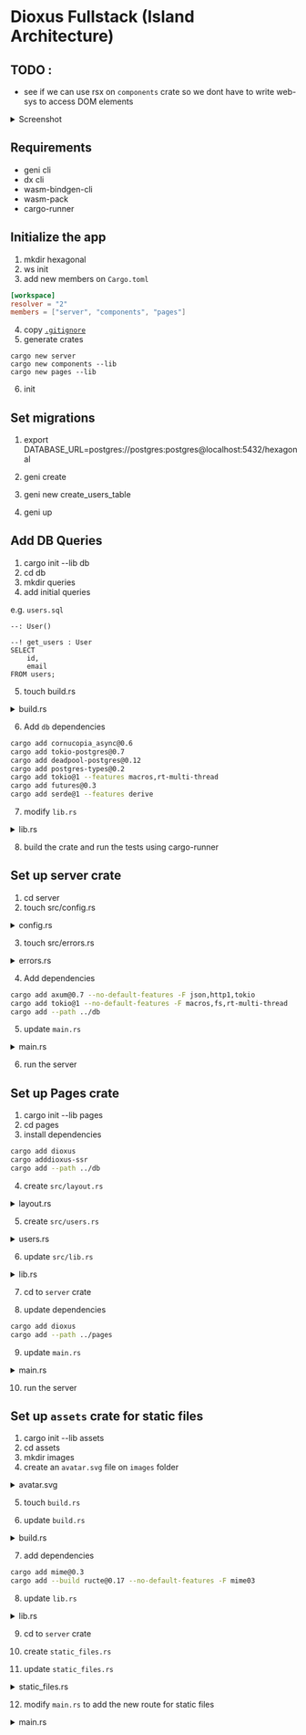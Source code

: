 # Dioxus Fullstack (Island Architecture)

## TODO :
- see if we can use rsx on `components` crate so we dont have to write web-sys to access DOM elements

<details>
<summary>Screenshot</summary>

<img width="1512" alt="Screenshot 2024-10-21 at 6 48 22 AM" src="https://github.com/user-attachments/assets/19fb1262-78d9-426a-93d8-34dce0c61149">

</details>

## Requirements

- geni cli
- dx cli
- wasm-bindgen-cli
- wasm-pack
- cargo-runner

## Initialize the app

1. mkdir hexagonal
2. ws init
3. add new members on `Cargo.toml`

```toml
[workspace]
resolver = "2"
members = ["server", "components", "pages"]
```

4. copy [`.gitignore` ](https://gist.github.com/codeitlikemiley/f4b405d7afe8b76d7ce799c1732649db)
5. generate crates

```
cargo new server
cargo new components --lib
cargo new pages --lib
```

6. init

## Set migrations

1. export DATABASE_URL=postgres://postgres:postgres@localhost:5432/hexagonal

2. geni create

3. geni new create_users_table

4. geni up

## Add DB Queries

1. cargo init --lib db
2. cd db
3. mkdir queries
4. add initial queries

e.g. `users.sql`

```
--: User()

--! get_users : User
SELECT 
    id, 
    email
FROM users;
```

5. touch build.rs

<details> 
<summary>build.rs</summary>

```rust
use std::env;
use std::path::Path;

fn main() {
    // Compile our SQL
    cornucopia();
}

fn cornucopia() {
    // For the sake of simplicity, this example uses the defaults.
    let queries_path = "queries";

    let out_dir = env::var_os("OUT_DIR").unwrap();
    let file_path = Path::new(&out_dir).join("cornucopia.rs");

    let db_url = env::var_os("DATABASE_URL").unwrap();

    // Rerun this build script if the queries or migrations change.
    println!("cargo:rerun-if-changed={queries_path}");

    // Call cornucopia. Use whatever CLI command you need.
    let output = std::process::Command::new("cornucopia")
        .arg("-q")
        .arg(queries_path)
        .arg("--serialize")
        .arg("-d")
        .arg(&file_path)
        .arg("live")
        .arg(db_url)
        .output()
        .unwrap();

    // If Cornucopia couldn't run properly, try to display the error.
    if !output.status.success() {
        panic!("{}", &std::str::from_utf8(&output.stderr).unwrap());
    }
}
```
</details>

6. Add `db` dependencies

```sh
cargo add cornucopia_async@0.6
cargo add tokio-postgres@0.7
cargo add deadpool-postgres@0.12
cargo add postgres-types@0.2
cargo add tokio@1 --features macros,rt-multi-thread
cargo add futures@0.3
cargo add serde@1 --features derive
```

7. modify `lib.rs`

<details>
<summary>lib.rs</summary>

```rust
use std::str::FromStr;

pub use cornucopia_async::Params;
pub use deadpool_postgres::{Pool, PoolError, Transaction};
pub use tokio_postgres::Error as TokioPostgresError;
pub use queries::users::User;

pub fn create_pool(database_url: &str) -> deadpool_postgres::Pool {
    let config = tokio_postgres::Config::from_str(database_url).unwrap();
    let manager = deadpool_postgres::Manager::new(config, tokio_postgres::NoTls);
    deadpool_postgres::Pool::builder(manager).build().unwrap()
}

include!(concat!(env!("OUT_DIR"), "/cornucopia.rs"));

#[cfg(test)]
mod tests {
    use super::*;
    #[tokio::test]
    async fn load_users() {
        let db_url = std::env::var("DATABASE_URL").unwrap();
        let pool = create_pool(&db_url);

        let client = pool.get().await.unwrap();
        //let transaction = client.transaction().await.unwrap();

        let users = crate::queries::users::get_users()
            .bind(&client)
            .all()
            .await
            .unwrap();

        dbg!(users);
    }
}
```
</details>

8. build the crate and run the tests using cargo-runner


## Set up server crate

1. cd server
2. touch src/config.rs

<details>
<summary>config.rs</summary>

```rust
#[derive(Clone, Debug)]
pub struct Config {
    pub database_url: String,
}

impl Config {
    pub fn new() -> Config {
        let database_url = std::env::var("DATABASE_URL").expect("DATABASE_URL not set");

        Config { database_url }
    }
}
```
</details>

3. touch src/errors.rs

<details>
<summary>errors.rs</summary>

```rust
use axum::{
    http::StatusCode,
    response::{IntoResponse, Response},
};
use db::{PoolError, TokioPostgresError};
use std::fmt;

#[derive(Debug)]
pub enum CustomError {
    FaultySetup(String),
    Database(String),
}

// Allow the use of "{}" format specifier
impl fmt::Display for CustomError {
    fn fmt(&self, f: &mut fmt::Formatter) -> fmt::Result {
        match *self {
            CustomError::FaultySetup(ref cause) => write!(f, "Setup Error: {}", cause),
            //CustomError::Unauthorized(ref cause) => write!(f, "Setup Error: {}", cause),
            CustomError::Database(ref cause) => {
                write!(f, "Database Error: {}", cause)
            }
        }
    }
}

// So that errors get printed to the browser?
impl IntoResponse for CustomError {
    fn into_response(self) -> Response {
        let (status, error_message) = match self {
            CustomError::Database(message) => (StatusCode::UNPROCESSABLE_ENTITY, message),
            CustomError::FaultySetup(message) => (StatusCode::UNPROCESSABLE_ENTITY, message),
        };

        format!("status = {}, message = {}", status, error_message).into_response()
    }
}

impl From<axum::http::uri::InvalidUri> for CustomError {
    fn from(err: axum::http::uri::InvalidUri) -> CustomError {
        CustomError::FaultySetup(err.to_string())
    }
}

impl From<TokioPostgresError> for CustomError {
    fn from(err: TokioPostgresError) -> CustomError {
        CustomError::Database(err.to_string())
    }
}

impl From<PoolError> for CustomError {
    fn from(err: PoolError) -> CustomError {
        CustomError::Database(err.to_string())
    }
}
```
</details>

4. Add dependencies

```sh
cargo add axum@0.7 --no-default-features -F json,http1,tokio
cargo add tokio@1 --no-default-features -F macros,fs,rt-multi-thread
cargo add --path ../db
```

5. update `main.rs`

<details>
<summary>main.rs</summary>

```rust
mod config;
mod errors;

use crate::errors::CustomError;
use axum::{extract::Extension, response::Json, routing::get, Router};
use db::User;
use std::net::SocketAddr;

#[tokio::main]
async fn main() {
    let config = config::Config::new();

    let pool = db::create_pool(&config.database_url);

    // build our application with a route
    let app = Router::new()
        .route("/", get(users))
        .layer(Extension(config))
        .layer(Extension(pool.clone()));

    // run it
    let addr = SocketAddr::from(([0, 0, 0, 0], 3000));
    println!("listening on {}", addr);
    let listener = tokio::net::TcpListener::bind(&addr).await.unwrap();
    axum::serve(listener, app.into_make_service())
        .await
        .unwrap();
}

async fn users(Extension(pool): Extension<db::Pool>) -> Result<Json<Vec<User>>, CustomError> {
    let client = pool.get().await?;

    let users = db::queries::users::get_users().bind(&client).all().await?;

    Ok(Json(users))
}
```
</details>

6. run the server


## Set up Pages crate

1. cargo init --lib pages
2. cd pages
3. install dependencies

```sh
cargo add dioxus 
cargo adddioxus-ssr
cargo add --path ../db
```

4. create `src/layout.rs`

<details>
<summary>layout.rs</summary>

```rust
#![allow(non_snake_case)]

use dioxus::prelude::*;

#[component]
pub fn Layout(title: String, children: Element) -> Element {
    rsx!(
        head {
            title { "{title}" }
            meta { charset: "utf-8" }
            meta { "http-equiv": "X-UA-Compatible", content: "IE=edge" }
            meta {
                name: "viewport",
                content: "width=device-width, initial-scale=1"
            }
        }
        body { {children} }
    )
}
```
</details>

5. create `src/users.rs`

<details>
<summary>users.rs</summary>

```rust
use crate::layout::Layout;
use db::User;
use dioxus::prelude::*;

// Define the properties for IndexPage
#[derive(Props, Clone, PartialEq)] // Add Clone and PartialEq here
pub struct IndexPageProps {
    pub users: Vec<User>,
}

// Define the IndexPage component
#[component]
pub fn IndexPage(props: IndexPageProps) -> Element {
    rsx! {
        Layout { title: "Users Table",
            table {
                thead {
                    tr {
                        th { "ID" }
                        th { "Email" }
                    }
                }
                tbody {
                    for user in props.users {
                        tr {
                            td {
                                strong { "{user.id}" }
                            }
                            td { "{user.email}" }
                        }
                    }
                }
            }
        }
    }
}
```
</details>

6. update `src/lib.rs`

<details> 

<summary>lib.rs</summary>

```rust
mod layout;
pub mod users;
use dioxus::prelude::*;

pub fn render(mut virtual_dom: VirtualDom) -> String {
    virtual_dom.rebuild_in_place();
    let html = dioxus_ssr::render(&virtual_dom);
    format!("<!DOCTYPE html><html lang='en'>{}</html>", html)
}
```
</details>

7. cd to `server` crate

8. update dependencies

```sh
cargo add dioxus
cargo add --path ../pages
```

9. update `main.rs`

<details>
<summary>main.rs</summary>

```rust
mod config;
mod errors;
use crate::errors::CustomError;
use axum::response::Html;
use axum::{extract::Extension, routing::get, Router};
use dioxus::dioxus_core::VirtualDom;
use pages::{
    render,
    users::{IndexPage, IndexPageProps},
};
use std::net::SocketAddr;

#[tokio::main]
async fn main() {
    let config = config::Config::new();

    let pool = db::create_pool(&config.database_url);

    // build our application with a route
    let app = Router::new()
        .route("/", get(users))
        .layer(Extension(config))
        .layer(Extension(pool.clone()));

    // run it
    let addr = SocketAddr::from(([0, 0, 0, 0], 3000));
    println!("listening on... {}", addr);
    let listener = tokio::net::TcpListener::bind(&addr).await.unwrap();
    axum::serve(listener, app.into_make_service())
        .await
        .unwrap();
}

pub async fn users(Extension(pool): Extension<db::Pool>) -> Result<Html<String>, CustomError> {
    let client = pool.get().await?;

    let users = db::queries::users::get_users().bind(&client).all().await?;

    let html = render(VirtualDom::new_with_props(
        IndexPage,
        IndexPageProps { users },
    ));

    Ok(Html(html))
}
```
</details>

10. run the server

## Set up `assets` crate for static files

1. cargo init --lib assets
2. cd assets
3. mkdir images
4. create an `avatar.svg` file on `images` folder

<details>

<summary>avatar.svg</summary>

```svg
<svg xmlns="http://www.w3.org/2000/svg" viewBox="0 0 512 512">
    <path fill="#fff" d="M256 512A256 256 0 1 0 256 0a256 256 0 1 0 0 512zM160 256c0-53 43-96 96-96h64c53 0 96-43 96-96s-43-96-96-96H160zm0 96c0 53 43 96 96 96h64c53 0 96-43 96-96s-43-96-96-96H160zm0 96c0 53 43 96 96 96h64c53 0 96-43 96-96s-43-96-96-96H160z"/>
</svg>
```
</details>

5. touch `build.rs`

6. update `build.rs`

<details>
<summary>build.rs</summary>

```rust
use ructe::{Result, Ructe};

fn main() -> Result<()> {
    let mut ructe = Ructe::from_env().unwrap();
    let mut statics = ructe.statics().unwrap();
    statics.add_files("images").unwrap();
    ructe.compile_templates("images").unwrap();

    Ok(())
}
```

</details>

7. add dependencies

```sh
cargo add mime@0.3
cargo add --build ructe@0.17 --no-default-features -F mime03
```

8. update `lib.rs`

<details>
<summary>lib.rs</summary>

```rust
include!(concat!(env!("OUT_DIR"), "/templates.rs"));

pub use templates::statics as files;
```
</details>

9. cd to `server` crate

10. create `static_files.rs`

11. update `static_files.rs`

<details>
<summary>static_files.rs</summary>

```rust
use assets::templates::statics::StaticFile;
use axum::body::Body;
use axum::extract::Path;
use axum::http::{header, HeaderValue, Response, StatusCode};
use axum::response::IntoResponse;

pub async fn static_path(Path(path): Path<String>) -> impl IntoResponse {
    let path = path.trim_start_matches('/');

    if let Some(data) = StaticFile::get(path) {
        Response::builder()
            .status(StatusCode::OK)
            .header(
                header::CONTENT_TYPE,
                HeaderValue::from_str(data.mime.as_ref()).unwrap(),
            )
            .body(Body::from(data.content))
            .unwrap()
    } else {
        Response::builder()
            .status(StatusCode::NOT_FOUND)
            .body(Body::empty())
            .unwrap()
    }
}
```
</details>

12. modify `main.rs` to add the new route for static files

<details>
<summary>main.rs</summary>

```rust
// load module
mod static_files;

let app = Router::new()
    .route("/", get(users))
    .route("/static/*path", get(static_files::static_path)) // add this line
    .layer(Extension(config))
    .layer(Extension(pool.clone()));
... 
```

13. cargo add --path ../assets

14. use the static files on `pages/src/users.rs`

<details>
<summary>users.rs</summary>

```rust
// use avatar
use assets::files::avatar_svg;

...

// access the static file
img {
    src: format!("/static/{}", avatar_svg.name),
    width: "16",
    height: "16"
}
```

15. run the server

## Set up Components crate

1. cargo init --lib components

2. add dependencies

```toml
dioxus = "0.5.6"
js-sys = "0.3.72"
wasm-bindgen = "0.2.93"
web-sys = { version = "0.3.72", features = ["Document", "Element", "HtmlElement", "Window", "console"] }
```

3. set the crate type to `cdylib` and `rlib`

4. add example code to test on `src/lib.rs`

<details>

<summary>lib.rs</summary>

```rust
use js_sys::Math;
use wasm_bindgen::prelude::*;
use web_sys::{console, window, Element};

#[wasm_bindgen]
pub fn say_hello() {
    let random_number = Math::random();
    let message = format!("Hello from Rust! Random number: {}", random_number);

    // Log to the browser console
    console::log_1(&"Logging to console from Rust!".into());
    console::log_1(&format!("Generated random number: {}", random_number).into());

    // Show alert
    web_sys::window()
        .unwrap()
        .alert_with_message(&message)
        .unwrap();
}

#[wasm_bindgen(start)]
pub fn start() -> Result<(), JsValue> {
    // Access the DOM window object
    let window = window().unwrap();
    let document = window.document().unwrap();

    // Get the button element by ID
    let button: Element = document.get_element_by_id("alert-btn").unwrap();

    // Set an event listener for the button click
    let closure = Closure::wrap(Box::new(move || {
        // Call the Rust function say_hello
        say_hello();
    }) as Box<dyn Fn()>);

    // Set an event listener for the button click
    button
        .dyn_ref::<web_sys::HtmlElement>()
        .unwrap()
        .set_onclick(Some(closure.as_ref().unchecked_ref()));

    // We need to keep the closure alive, so we store it in memory.
    closure.forget();

    Ok(())
}
```

</details>

4. cd to assets crate
5. create `js/pages/users` folder
6. go back to `components` crate
7. generate assets using command

```sh
wasm-pack build --target web --out-dir ../assets/js/pages/users
```

8. Use the generated asset on `pages/src/users.rs`


```rust
            script {
                r#type: "module",
                dangerous_inner_html: r#"
import init from '/static/components.js';
init();
"#
            }
```

### Feature gating for wasm components

we need to use feature gating to only include components that are needed

```sh
wasm-pack build --target web --out-dir ../assets/js/pages/${feature} --features ${feature}
```

e.g.

```toml
[features]
default = []
users = []
featurex = []

```

on rust code we can do 

```rust
#[cfg(feature = "feature1")]
#[wasm_bindgen]
fn some_function() {
    // Implementation for feature1
}
```


